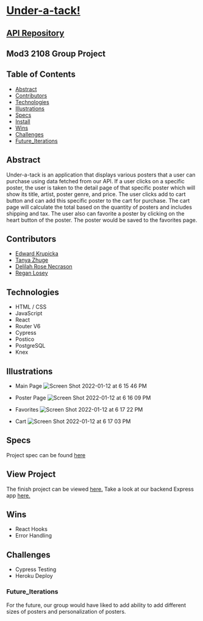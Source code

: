 # [Under-a-tack!](https://under-a-tack.netlify.app/)
## [API Repository](https://github.com/reganlosey/under-a-tack-API)

## Mod3 2108 Group Project 
## Table of Contents
- [Abstract](#Abstract)
- [Contributors](#Contributors)
- [Technologies](#Technologies)
- [Illustrations](#Illustrations)
- [Specs](#Specs)
- [Install](#Install)
- [Wins](#Wins)
- [Challenges](#Challenges)
- [Future_Iterations](#Future_Iterations)


## Abstract
Under-a-tack is an application that displays various posters that a user can purchase using data fetched from our API. If a user clicks on a specific poster, the user is taken to the detail page of that specific poster which will show its title, artist, poster genre, and price. The user clicks add to cart button and can add this specific poster to the cart for purchase. The cart page will calculate the total based on the quantity of posters and includes shipping and tax. The user also can favorite a poster by clicking on the heart button of the poster. The poster would be saved to the favorites page. 

## Contributors
- [Edward Krupicka](https://github.com/edwardkrupicka)
- [Tanya Zhuge](https://github.com/tanyazhuge)
- [Delilah Rose Necrason](https://github.com/delilahrois)
- [Regan Losey](https://github.com/reganlosey)

## Technologies
-  HTML / CSS
-  JavaScript
-  React
-  Router V6
-  Cypress
-  Postico
-  PostgreSQL
-  Knex

## Illustrations
- Main Page
![Screen Shot 2022-01-12 at 6 15 46 PM](https://user-images.githubusercontent.com/87670195/149249359-39086f70-8649-4c48-b99f-11c854f070a1.png)

- Poster Page
![Screen Shot 2022-01-12 at 6 16 09 PM](https://user-images.githubusercontent.com/87670195/149249433-dd879a8d-f9e7-4c27-96c6-bc0ee8834233.png)

- Favorites
![Screen Shot 2022-01-12 at 6 17 22 PM](https://user-images.githubusercontent.com/87670195/149249472-e5ace7e5-3334-445b-9061-2c50a6064403.png)

- Cart
![Screen Shot 2022-01-12 at 6 17 03 PM](https://user-images.githubusercontent.com/87670195/149249510-f429f2e9-b41b-4667-8319-cce09e58ccf5.png)

## Specs
Project spec can be found [here](https://frontend.turing.edu/projects/module-3/stretch.html)

## View Project
The finish project can be viewed [here.](https://edwardkrupicka.github.io/under-a-tack/)
Take a look at our backend Express app [here.](https://github.com/reganlosey/under-a-tack-API)

## Wins
- React Hooks 
- Error Handling

## Challenges
- Cypress Testing
- Heroku Deploy 

### Future_Iterations
For the future, our group would have liked to add ability to add different sizes of posters and personalization of posters.
